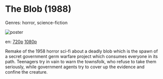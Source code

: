 # The Blob (1988)

Genres: horror, science-fiction

![poster](http://image.tmdb.org/t/p/w500/hUZXLtqL0In7F6IXEQHapkqXa0G.jpg)

en:
  [720p](magnet:?xt=urn:btih:079130257BDA16F452F3ED566D45E6275CCA6291&tr=udp://glotorrents.pw:6969/announce&tr=udp://tracker.opentrackr.org:1337/announce&tr=udp://torrent.gresille.org:80/announce&tr=udp://tracker.openbittorrent.com:80&tr=udp://tracker.coppersurfer.tk:6969&tr=udp://tracker.leechers-paradise.org:6969&tr=udp://p4p.arenabg.ch:1337&tr=udp://tracker.internetwarriors.net:1337)
  [1080p](magnet:?xt=urn:btih:71FAC994AD183EB1B0B6101E6E1BF68E6351DF9C&tr=udp://glotorrents.pw:6969/announce&tr=udp://tracker.opentrackr.org:1337/announce&tr=udp://torrent.gresille.org:80/announce&tr=udp://tracker.openbittorrent.com:80&tr=udp://tracker.coppersurfer.tk:6969&tr=udp://tracker.leechers-paradise.org:6969&tr=udp://p4p.arenabg.ch:1337&tr=udp://tracker.internetwarriors.net:1337)
  


Remake of the 1958 horror sci-fi about a deadly blob which is the spawn of a secret government germ warfare project which consumes everyone in its path. Teenagers try in vain to warn the townsfolk, who refuse to take them seriously, while government agents try to cover up the evidence and confine the creature.